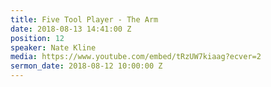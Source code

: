 ```yaml
---
title: Five Tool Player - The Arm
date: 2018-08-13 14:41:00 Z
position: 12
speaker: Nate Kline
media: https://www.youtube.com/embed/tRzUW7kiaag?ecver=2
sermon_date: 2018-08-12 10:00:00 Z
---
```


